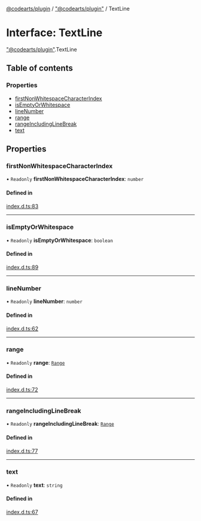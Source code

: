 [@codearts/plugin](../README.md) / ["@codearts/plugin"](../modules/_codearts_plugin_.md) / TextLine

# Interface: TextLine

["@codearts/plugin"](../modules/_codearts_plugin_.md).TextLine

## Table of contents

### Properties

- [firstNonWhitespaceCharacterIndex](codearts_plugin_.TextLine.md#firstnonwhitespacecharacterindex)
- [isEmptyOrWhitespace](codearts_plugin_.TextLine.md#isemptyorwhitespace)
- [lineNumber](codearts_plugin_.TextLine.md#linenumber)
- [range](codearts_plugin_.TextLine.md#range)
- [rangeIncludingLineBreak](codearts_plugin_.TextLine.md#rangeincludinglinebreak)
- [text](codearts_plugin_.TextLine.md#text)

## Properties

### firstNonWhitespaceCharacterIndex

• `Readonly` **firstNonWhitespaceCharacterIndex**: `number`

#### Defined in

[index.d.ts:83](https://github.com/huaweicloud/cloudide-plugin-api/blob/d4de966/index.d.ts#L83)

___

### isEmptyOrWhitespace

• `Readonly` **isEmptyOrWhitespace**: `boolean`

#### Defined in

[index.d.ts:89](https://github.com/huaweicloud/cloudide-plugin-api/blob/d4de966/index.d.ts#L89)

___

### lineNumber

• `Readonly` **lineNumber**: `number`

#### Defined in

[index.d.ts:62](https://github.com/huaweicloud/cloudide-plugin-api/blob/d4de966/index.d.ts#L62)

___

### range

• `Readonly` **range**: [`Range`](../classes/codearts_plugin_.Range.md)

#### Defined in

[index.d.ts:72](https://github.com/huaweicloud/cloudide-plugin-api/blob/d4de966/index.d.ts#L72)

___

### rangeIncludingLineBreak

• `Readonly` **rangeIncludingLineBreak**: [`Range`](../classes/codearts_plugin_.Range.md)

#### Defined in

[index.d.ts:77](https://github.com/huaweicloud/cloudide-plugin-api/blob/d4de966/index.d.ts#L77)

___

### text

• `Readonly` **text**: `string`

#### Defined in

[index.d.ts:67](https://github.com/huaweicloud/cloudide-plugin-api/blob/d4de966/index.d.ts#L67)
